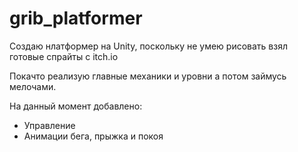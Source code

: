 # grib_platformer

Создаю нлатформер на Unity, поскольку не умею рисовать взял готовые спрайты с itch.io

Покачто реализую главные механики и уровни а потом займусь мелочами.

На данный момент добавлено:

- Управление 
- Анимации бега, прыжка и покоя